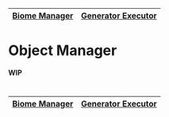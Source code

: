 | [Biome Manager](biome_manager.md) | [Generator Executor](generator_executor.md) |
| -------------------------- | ------------------------------------------- |

# Object Manager

**WIP**

#

| [Biome Manager](biome_manager.md) | [Generator Executor](generator_executor.md) |
| -------------------------- | ------------------------------------------- |
